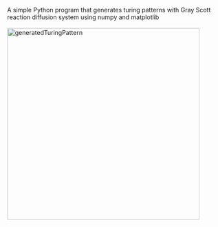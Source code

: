A simple Python program that generates turing patterns with Gray Scott reaction diffusion system using numpy and matplotlib
<br /><br />
<img width="447" alt="generatedTuringPattern" src="https://github.com/user-attachments/assets/2d0aac9e-b109-4fdf-938b-e7aa73d8f13c"/>
